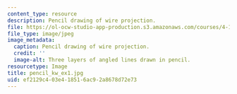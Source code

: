 ```yaml
---
content_type: resource
description: Pencil drawing of wire projection.
file: https://ol-ocw-studio-app-production.s3.amazonaws.com/courses/4-111-introduction-to-architecture-environmental-design-spring-2014/ef2129c403e418516ac92a8678d72e73_pencil_kw_ex1.jpg
file_type: image/jpeg
image_metadata:
  caption: Pencil drawing of wire projection.
  credit: ''
  image-alt: Three layers of angled lines drawn in pencil.
resourcetype: Image
title: pencil_kw_ex1.jpg
uid: ef2129c4-03e4-1851-6ac9-2a8678d72e73
---
```

